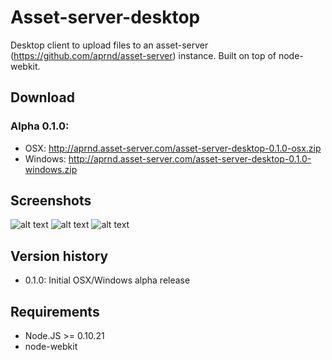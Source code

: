 # Asset-server-desktop

Desktop client to upload files to an asset-server (https://github.com/aprnd/asset-server) instance. Built on top of node-webkit.

## Download

### Alpha 0.1.0:

- OSX: http://aprnd.asset-server.com/asset-server-desktop-0.1.0-osx.zip
- Windows: http://aprnd.asset-server.com/asset-server-desktop-0.1.0-windows.zip

## Screenshots

![alt text](http://tester.asset-server.com/asset-server-desktop-a.png  "Screenshot")
![alt text](http://tester.asset-server.com/asset-server-desktop-b.png  "Screenshot")
![alt text](http://tester.asset-server.com/asset-server-desktop-c.png  "Screenshot")

## Version history

- 0.1.0: Initial OSX/Windows alpha release

## Requirements

- Node.JS >= 0.10.21
- node-webkit

